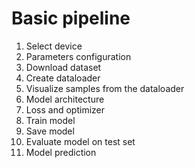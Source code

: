 # Basic pipeline

1. Select device
2. Parameters configuration
3. Download dataset
4. Create dataloader
5. Visualize samples from the dataloader
6. Model architecture
7. Loss and optimizer
8. Train model
9. Save model
10. Evaluate model on test set
11. Model prediction
